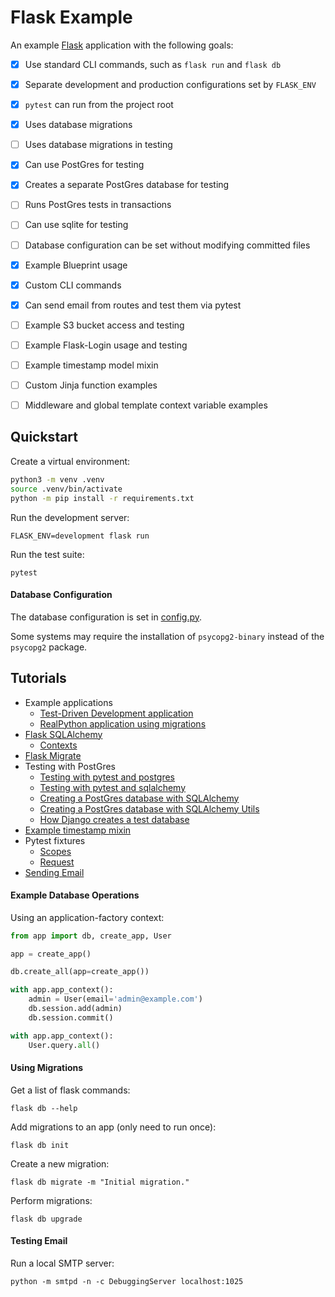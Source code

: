 Flask Example
====

An example [Flask](https://flask.palletsprojects.com/en/2.0.x/) application with the following goals:

- [X] Use standard CLI commands, such as `flask run` and `flask db`
- [X] Separate development and production configurations set by `FLASK_ENV`
- [x] `pytest` can run from the project root
- [x] Uses database migrations
- [ ] Uses database migrations in testing
- [x] Can use PostGres for testing
- [x] Creates a separate PostGres database for testing
- [ ] Runs PostGres tests in transactions
- [ ] Can use sqlite for testing
- [ ] Database configuration can be set without modifying committed files
- [X] Example Blueprint usage
- [X] Custom CLI commands
- [X] Can send email from routes and test them via pytest
- [ ] Example S3 bucket access and testing
- [ ] Example Flask-Login usage and testing
- [ ] Example timestamp model mixin
- [ ] Custom Jinja function examples
- [ ] Middleware and global template context variable examples


## Quickstart

Create a virtual environment:

```sh
python3 -m venv .venv
source .venv/bin/activate
python -m pip install -r requirements.txt
```

Run the development server:

    FLASK_ENV=development flask run


Run the test suite:

    pytest


#### Database Configuration

The database configuration is set in [config.py](app/config.py).

Some systems may require the installation of `psycopg2-binary` instead of the `psycopg2` package.


## Tutorials

* Example applications
  - [Test-Driven Development application](https://github.com/mjhea0/flaskr-tdd)
  - [RealPython application using migrations](https://realpython.com/flask-by-example-part-2-postgres-sqlalchemy-and-alembic/)
* [Flask SQLAlchemy](https://flask-sqlalchemy.palletsprojects.com/en/2.x/)
  - [Contexts](https://flask-sqlalchemy.palletsprojects.com/en/2.x/contexts/)
* [Flask Migrate](https://flask-migrate.readthedocs.io/en/latest/)
* Testing with PostGres
  - [Testing with pytest and postgres](http://alexmic.net/flask-sqlalchemy-pytest/)
  - [Testing with pytest and sqlalchemy](https://xvrdm.github.io/2017/07/03/testing-flask-sqlalchemy-database-with-pytest/)
  - [Creating a PostGres database with SQLAlchemy](https://stackoverflow.com/a/8977109/868330)
  - [Creating a PostGres database with SQLAlchemy Utils](https://github.com/kvesteri/sqlalchemy-utils)
  - [How Django creates a test database](https://github.com/django/django/blob/ca9872905559026af82000e46cde6f7dedc897b6/django/db/backends/base/creation.py)
* [Example timestamp mixin](https://flask-sqlalchemy.palletsprojects.com/en/2.x/customizing/#model-mixins)
* Pytest fixtures
  - [Scopes](https://docs.pytest.org/en/6.2.x/fixture.html#fixture-scopes)
  - [Request](https://medium.com/opsops/deepdive-into-pytest-parametrization-cb21665c05b9)
* [Sending Email](https://pythonhosted.org/Flask-Mail/)


#### Example Database Operations


Using an application-factory context:

```py
from app import db, create_app, User

app = create_app()

db.create_all(app=create_app())

with app.app_context():
    admin = User(email='admin@example.com')
    db.session.add(admin)
    db.session.commit()

with app.app_context():
    User.query.all()
```


#### Using Migrations

Get a list of flask commands:

    flask db --help

Add migrations to an app (only need to run once):

    flask db init

Create a new migration:

    flask db migrate -m "Initial migration."

Perform migrations:

    flask db upgrade


#### Testing Email

Run a local SMTP server:

    python -m smtpd -n -c DebuggingServer localhost:1025
